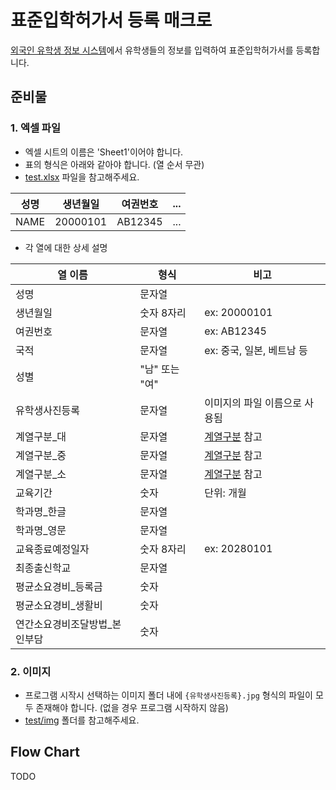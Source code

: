 # 표준입학허가서 등록 매크로

[외국인 유학생 정보 시스템](https://www.hikorea.go.kr/isi/index.html)에서 유학생들의 정보를 입력하여 표준입학허가서를 등록합니다.

## 준비물

### 1. 엑셀 파일
- 엑셀 시트의 이름은 'Sheet1'이어야 합니다.
- 표의 형식은 아래와 같아야 합니다. (열 순서 무관)
- [test.xlsx](./test/test.xlsx) 파일을 참고해주세요.

|성명|생년월일|여권번호|...|
| - | - | - | - |
|NAME|20000101|AB12345|...|

- 각 열에 대한 상세 설명

|열 이름|형식|비고|
| - | - | - |
|성명|문자열||
|생년월일|숫자 8자리|ex: 20000101|
|여권번호|문자열|ex: AB12345|
|국적|문자열|ex: 중국, 일본, 베트남 등|
|성별|"남" 또는 "여"||
|유학생사진등록|문자열|이미지의 파일 이름으로 사용됨|
|계열구분_대|문자열|[계열구분](./계열구분.md) 참고|
|계열구분_중|문자열|[계열구분](./계열구분.md) 참고|
|계열구분_소|문자열|[계열구분](./계열구분.md) 참고|
|교육기간|숫자|단위: 개월|
|학과명_한글|문자열||
|학과명_영문|문자열||
|교육종료예정일자|숫자 8자리|ex: 20280101|
|최종출신학교|문자열||
|평균소요경비_등록금|숫자||
|평균소요경비_생활비|숫자||
|연간소요경비조달방법_본인부담|숫자||

### 2. 이미지

- 프로그램 시작시 선택하는 이미지 폴더 내에 `{유학생사진등록}.jpg` 형식의 파일이 모두 존재해야 합니다. (없을 경우 프로그램 시작하지 않음)
- [test/img](./test/img/) 폴더를 참고해주세요.

## Flow Chart

TODO